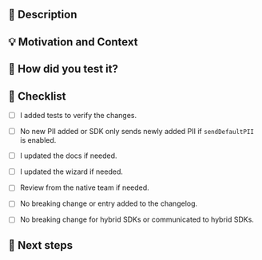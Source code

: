 ## :scroll: Description
<!--- Describe your changes in detail -->


## :bulb: Motivation and Context
<!--- Why is this change required? What problem does it solve? -->
<!--- If it fixes an open issue, please link to the issue here. -->


## :green_heart: How did you test it?


## :pencil: Checklist
<!--- Put an `x` in the boxes that apply -->

- [ ] I added tests to verify the changes.
- [ ] No new PII added or SDK only sends newly added PII if `sendDefaultPII` is enabled.
- [ ] I updated the docs if needed.
- [ ] I updated the wizard if needed.
- [ ] Review from the native team if needed.
- [ ] No breaking change or entry added to the changelog.
- [ ] No breaking change for hybrid SDKs or communicated to hybrid SDKs.


## :crystal_ball: Next steps
